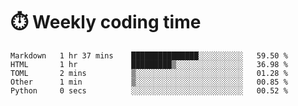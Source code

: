 
# :stopwatch: Weekly coding time
<!--START_SECTION:waka-->

```text
Markdown   1 hr 37 mins    ███████████████░░░░░░░░░░   59.50 %
HTML       1 hr            █████████▒░░░░░░░░░░░░░░░   36.98 %
TOML       2 mins          ▒░░░░░░░░░░░░░░░░░░░░░░░░   01.28 %
Other      1 min           ▒░░░░░░░░░░░░░░░░░░░░░░░░   00.85 %
Python     0 secs          ░░░░░░░░░░░░░░░░░░░░░░░░░   00.52 %
```

<!--END_SECTION:waka-->


<!-- <p> <img src="https://github-readme-stats.vercel.app/api?username=cozgerest&show_icons=true&hide_border=false" />  </p> -->

